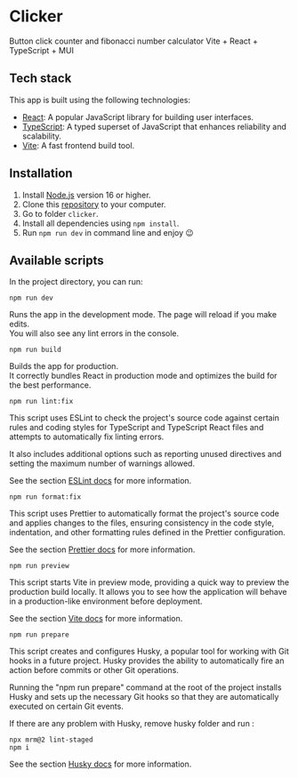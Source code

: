 # Clicker
Button click counter and fibonacci number calculator Vite + React + TypeScript + MUI

## Tech stack

This app is built using the following technologies:

- [React](https://react.dev/): A popular JavaScript library for building user interfaces.
- [TypeScript](https://www.typescriptlang.org/docs/): A typed superset of JavaScript that enhances reliability and scalability.
- [Vite](https://vitejs.dev/): A fast frontend build tool.

## Installation

1. Install [Node.js](https://nodejs.org/ru) version 16 or higher.
2. Clone this [repository](https://github.com/KirillVM/graphiql-app) to your computer.
3. Go to folder `clicker`.
4. Install all dependencies using `npm install`.
5. Run `npm run dev` in command line and enjoy 😉

## Available scripts

In the project directory, you can run:

```
npm run dev
```

Runs the app in the development mode.
The page will reload if you make edits.\
You will also see any lint errors in the console.

```
npm run build
```

Builds the app for production.\
It correctly bundles React in production mode and optimizes the build for the best performance.

```
npm run lint:fix
```

This script uses ESLint to check the project's source code against certain rules and coding styles for TypeScript and TypeScript React files and attempts to automatically fix linting errors.

It also includes additional options such as reporting unused directives and setting the maximum number of warnings allowed.

See the section [ESLint docs](https://eslint.org/docs/latest/) for more information.

```
npm run format:fix
```

This script uses Prettier to automatically format the project's source code and applies changes to the files, ensuring consistency in the code style, indentation, and other formatting rules defined in the Prettier configuration.

See the section [Prettier docs](https://prettier.io/docs/en/) for more information.

```
npm run preview
```

This script starts Vite in preview mode, providing a quick way to preview the production build locally. It allows you to see how the application will behave in a production-like environment before deployment.

See the section [Vite docs](https://vitejs.dev/) for more information.

```
npm run prepare
```

This script creates and configures Husky, a popular tool for working with Git hooks in a future project. Husky provides the ability to automatically fire an action before commits or other Git operations.

Running the "npm run prepare" command at the root of the project installs Husky and sets up the necessary Git hooks so that they are automatically executed on certain Git events.

If there are any problem with Husky, remove husky folder and run :

```
npx mrm@2 lint-staged
npm i
```

See the section [Husky docs](https://typicode.github.io/husky/) for more information.

##